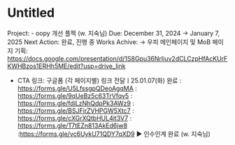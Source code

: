 # Untitled

Project: - oopy 개선 플젝 (w. 지숙님)
Due: December 31, 2024 → January 7, 2025
Next Action: 완료, 진행 중
Works Achive: → 우피 메인페이지 및 MoB 페이지 기획: https://docs.google.com/presentation/d/1S8Gpu36NrIjuv2dCLCzpHfAcKUrFKWHBzos1ERHh5ME/edit?usp=drive_link
- CTA 링크: 구글폼 (각 페이지별) 링크 전달ㅣ25.01.07(화) 완료
: https://forms.gle/U5LfssgpQDeoAgqMA
: https://forms.gle/9qUeBz5c63TrVfqy5
: https://forms.gle/fdiLzNhQdpPk3AWz9
: https://forms.gle/BSJFirZVHPGW5Xtc7
: https://forms.gle/cXGrXQtbHUL4it3V7
: https://forms.gle/T7tEZn813AkEd6jw8
:https://forms.gle/vc6UykU71QDY7qXD9
▶️ 인수인계 완료 (w. 지숙님)